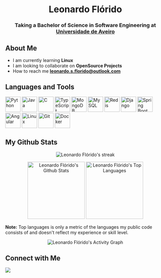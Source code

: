 <h1 align="center">Leonardo Flórido</h1>
<h3 align="center">Taking a Bachelor of Science in Software Engineering at <a href="https://www.ua.pt">Universidade de Aveiro</a></h3>

## About Me
- I am currently learning **Linux**
- I am looking to collaborate on **OpenSource Projects**
- How to reach me **leonardo.s.florido@outlook.com**

## Languages and Tools
<p align="left"> 
    <a href="https://www.python.org" target="_blank"><img src="https://img.icons8.com/color/48/000000/python.png" alt="Python" width="48" height="48"/></a>
    <a href="https://www.java.com" target="_blank"><img src="https://img.icons8.com/color/48/000000/java-coffee-cup-logo.png" alt="Java" width="48" height="48"/></a>
    <a href="https://www.cprogramming.com" target="_blank"><img src="https://img.icons8.com/color/48/000000/c-programming.png" alt="C" width="48" height="48"/></a>
    <a href="https://www.typescriptlang.org" target="_blank"><img src="https://img.icons8.com/fluency/48/null/typescript--v2.png" alt="TypeScript" width="48" height="48"/></a>
    <a href="https://www.mongodb.com" target="_blank"><img src="https://img.icons8.com/external-tal-revivo-shadow-tal-revivo/48/null/external-mongodb-a-cross-platform-document-oriented-database-program-logo-shadow-tal-revivo.png" alt="MongoDB" width="48" height="48"/></a>
    <a href="https://www.mysql.com" target="_blank"><img src="https://img.icons8.com/external-those-icons-flat-those-icons/48/null/external-MySQL-programming-and-development-those-icons-flat-those-icons.png" alt="MySQL" width="48" height="48"/></a>
    <a href="https://redis.io" target="_blank"><img src="https://img.icons8.com/color/48/null/redis.png" alt="Redis" width="48" height="48"/></a>
    <a href="https://www.djangoproject.com" target="_blank"><img src="https://img.icons8.com/color/48/null/django.png" alt="Django" width="48" height="48"/></a>
    <a href="https://spring.io" target="_blank"><img src="https://img.icons8.com/color/48/null/spring-logo.png" alt="Spring Boot" width="48" height="48"/></a>
    <a href="https://angular.io" target="_blank"><img src="https://img.icons8.com/color/48/null/angularjs.png" alt="Angular" width="48" height="48"/></a>
    <a href="https://www.linux.org" target="_blank"><img src="https://img.icons8.com/color/48/000000/linux--v1.png" alt="Linux" width="48" height="48"/></a>
    <a href="https://git-scm.com" target="_blank"><img src="https://img.icons8.com/color/48/000000/git.png" alt="Git" width="48" height="48"/></a>
    <a href="https://www.docker.com" target="_blank"><img src="https://img.icons8.com/fluency/48/null/docker.png" alt="Docker" width="48" height="48"/></a>
</p>

## My Github Stats
<p align="center">
  <img alt="Leonardo Flórido's streak" src="https://github-readme-streak-stats.herokuapp.com/?user=leo-dsf&theme=react&hide_border=true&stroke=0000&background=0D1117"/>
</p>

<div align="center">
    <img height="180em" alt="Leonardo Flórido's Github Stats" src="https://github-readme-stats.vercel.app/api?username=leo-dsf&show_icons=true&count_private=true&theme=react&hide_border=true&bg_color=0D1117" />
    <img height="180em" alt="Leonardo Flórido's Top Languages" src="https://github-readme-stats.vercel.app/api/top-langs/?username=leo-dsf&langs_count=8&count_private=true&layout=compact&theme=react&hide_border=true&bg_color=0D1117" />
</div>

<b>Note:</b> Top languages is only a metric of the languages my public code consists of and doesn't reflect my experience or skill level.

<p align="center">
  <img alt="Leonardo Flórido's Activity Graph" src="https://github-readme-activity-graph.cyclic.app/graph?username=leo-dsf&bg_color=0D1117&color=5BCDEC&line=5BCDEC&point=FFFFFF&hide_border=true"/>
</p>

## Connect with Me
<p align="left">
<a href = "https://www.linkedin.com/in/leonardo-sf"><img src="https://img.icons8.com/color/48/null/linkedin.png"/></a>
</p>
